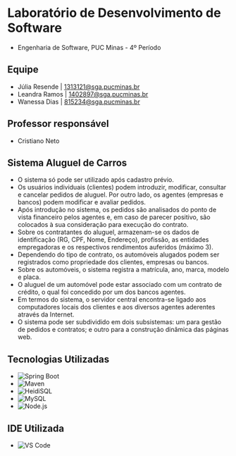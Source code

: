 # Laboratório de Desenvolvimento de Software 
* Engenharia de Software, PUC Minas - 4º Período 

## Equipe
* Júlia Resende | 1313121@sga.pucminas.br
* Leandra Ramos | 1402897@sga.pucminas.br
* Wanessa Dias  | 815234@sga.pucminas.br

## Professor responsável
* Cristiano Neto

## Sistema Aluguel de Carros
* O sistema só pode ser utilizado após cadastro prévio.
* Os usuários individuais (clientes) podem introduzir, modificar, consultar e cancelar pedidos de aluguel. Por outro lado, os agentes (empresas e bancos) podem modificar e avaliar pedidos.
* Após introdução no sistema, os pedidos são analisados do ponto de vista financeiro pelos agentes e, em caso de parecer positivo, são colocados à sua consideração para execução do contrato.
* Sobre os contratantes do aluguel, armazenam-se os dados de identificação (RG, CPF, Nome, Endereço), profissão, as entidades empregadoras e os respectivos rendimentos auferidos (máximo 3).
* Dependendo do tipo de contrato, os automóveis alugados podem ser registrados como propriedade dos clientes, empresas ou bancos.
* Sobre os automóveis, o sistema registra a matrícula, ano, marca, modelo e placa.
* O aluguel de um automóvel pode estar associado com um contrato de crédito, o qual foi concedido por um dos bancos agentes. 
* Em termos do sistema, o servidor central encontra-se ligado aos computadores locais dos clientes e aos diversos agentes aderentes através da Internet.
* O sistema pode ser subdividido em dois subsistemas: um para gestão de pedidos e contratos; e outro para a construção dinâmica das páginas web.


## Tecnologias Utilizadas

- ![Spring Boot](https://img.shields.io/badge/-Spring%20Boot-6DB33F?style=flat&logo=spring-boot&logoColor=white)
- ![Maven](https://img.shields.io/badge/-Maven-C71A36?style=flat&logo=apache-maven&logoColor=white)
- ![HeidiSQL](https://img.shields.io/badge/-HeidiSQL-009933?style=flat&logo=heidisql&logoColor=white)
- ![MySQL](https://img.shields.io/badge/-MySQL-4479A1?style=flat&logo=mysql&logoColor=white)
- ![Node.js](https://img.shields.io/badge/-Node.js-339933?style=flat&logo=node.js&logoColor=white)

## IDE Utilizada

- ![VS Code](https://img.shields.io/badge/-VS%20Code-007ACC?style=flat&logo=visual-studio-code&logoColor=white)


